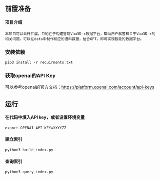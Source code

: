 

## 前置准备

#### 项目介绍

```
本项目可以自行扩展，目的在于构建智能Vaa3D-x数据平台，帮助用户解答有关于Vaa3D-x的相关问题，可以在data中制作相应的语料数据，结合GPT，即可实现智能的数据平台。
```

### 安装依赖

```shell
pip3 install -r requirments.txt
```

### 获取openai的API Key

可以参考openai的官方文档：https://platform.openai.com/account/api-keys

## 运行

#### 在代码中填入API key，或者设置环境变量

```shell
export OPENAI_API_KEY=XXYYZZ
```

#### 建立索引

```shell
python3 build_index.py
```

#### 查询索引

```shell
python3 query_index.py
```
